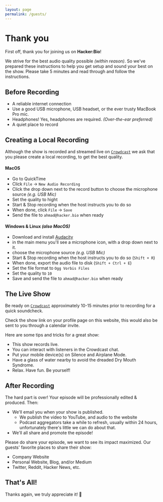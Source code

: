 ```yaml
---
layout: page
permalink: /guests/
---
```


<!-- TODO: add info about profile page setup -->

# Thank you

First off, thank you for joining us on **Hacker:Bio**!

We strive for the best audio quality possible _(within reason)_. So we've prepared these instructions to help you get setup and sound your best on the show. Please take 5 minutes and read through and follow the instructions.

## Before Recording

- A reliable internet connection
- Use a good USB microphone, USB headset, or the ever trusty MacBook Pro mic.
- Headphones! Yes, headphones are required. _(Over-the-ear preferred)_
- A quiet place to record

## Creating a Local Recording

Although the show is recorded and streamed live on [`Crowdcast`][crowdcast] we ask that you please create a local recording, to get the best quality.

#### MacOS

- Go to QuickTime
- Click `File` → `New Audio Recording`
- Click the drop down next to the record button to choose the microphone source _(e.g. USB Mic)_
- Set the quality to hight
- Start & Stop recording when the host instructs you to do so
- When done, click `File` → `Save`
- Send the file to `ahmad@hacker.bio` when ready

#### Windows & Linux _(also MacOS)_

- Download and install [Audacity](https://www.audacityteam.org)
- in the main menu you'll see a microphone icon, with a drop down next to it.
- choose the microphone source _(e.g. USB Mic)_
- Start & Stop recording when the host instructs you to do so (`Shift + R`)
- When done, export the audio file to disk (`Shift + Ctrl + E`)
- Set the file format to `Ogg Vorbis Files`
- Set the quality to `10`
- Save and send the file to `ahmad@hacker.bio` when ready

## The Live Show

Be ready on [`Crowdcast`][crowdcast] approximately 10-15 minutes prior to recording for a quick soundcheck.

Check the show link on your profile page on this website, this would also be sent to you through a calendar invite.

Here are some tips and tricks for a great show:

- This show records live.
- You can interact with listeners in the Crowdcast chat.
- Put your mobile device(s) on Silence and Airplane Mode.
- Have a glass of water nearby to avoid the dreaded Dry Mouth Syndrome.
- Relax. Have fun. Be yourself!

## After Recording

The hard part is over! Your episode will be professionally edited & produced. Then:

- We'll email you when your show is published.
  - We publish the video to YouTube, and audio to the website
  - Podcast aggregators take a while to refresh, usually within 24 hours, unfortunately there's little we can do about that.
- We'll all share and promote the episode!

Please do share your episode, we want to see its impact maximized. Our guests' favorite places to share their show:

- Company Website
- Personal Website, Blog, and/or Medium
- Twitter, Reddit, Hacker News, etc.

## That's All!

Thanks again, we truly appreciate it! 💚

[crowdcast]: https://www.crowdcast.io

